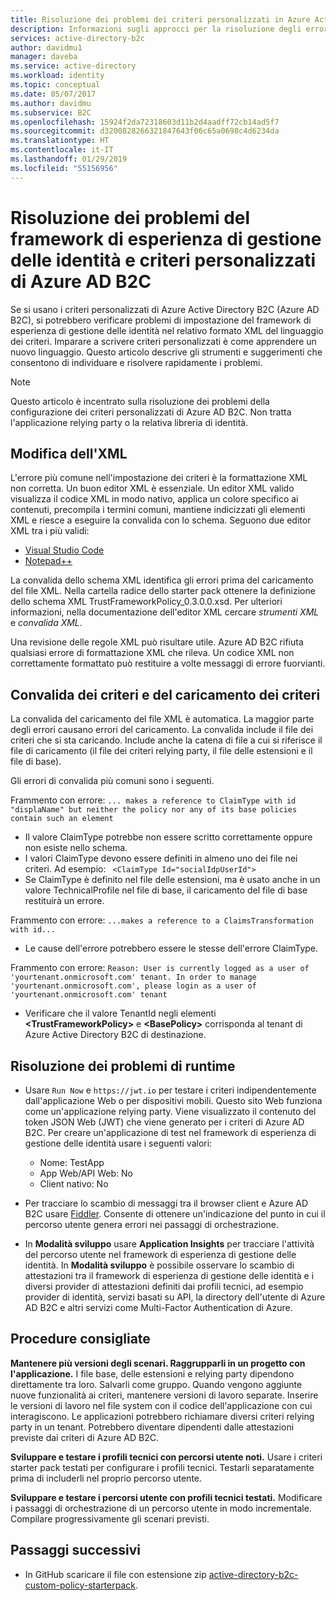 ```yaml
---
title: Risoluzione dei problemi dei criteri personalizzati in Azure Active Directory B2C | Microsoft Docs
description: Informazioni sugli approcci per la risoluzione degli errori quando si lavora con i criteri personalizzati in Azure Active Directory B2C.
services: active-directory-b2c
author: davidmu1
manager: daveba
ms.service: active-directory
ms.workload: identity
ms.topic: conceptual
ms.date: 05/07/2017
ms.author: davidmu
ms.subservice: B2C
ms.openlocfilehash: 15924f2da72318603d11b2d4aadff72cb14ad5f7
ms.sourcegitcommit: d3200828266321847643f06c65a0698c4d6234da
ms.translationtype: HT
ms.contentlocale: it-IT
ms.lasthandoff: 01/29/2019
ms.locfileid: "55156956"
---
```

# <a name="troubleshoot-azure-ad-b2c-custom-policies-and-identity-experience-framework"></a>Risoluzione dei problemi del framework di esperienza di gestione delle identità e criteri personalizzati di Azure AD B2C

Se si usano i criteri personalizzati di Azure Active Directory B2C (Azure AD B2C), si potrebbero verificare problemi di impostazione del framework di esperienza di gestione delle identità nel relativo formato XML del linguaggio dei criteri.  Imparare a scrivere criteri personalizzati è come apprendere un nuovo linguaggio. Questo articolo descrive gli strumenti e suggerimenti che consentono di individuare e risolvere rapidamente i problemi. 

> [!NOTE]
> Questo articolo è incentrato sulla risoluzione dei problemi della configurazione dei criteri personalizzati di Azure AD B2C. Non tratta l'applicazione relying party o la relativa libreria di identità.

## <a name="xml-editing"></a>Modifica dell'XML

L'errore più comune nell'impostazione dei criteri è la formattazione XML non corretta. Un buon editor XML è essenziale. Un editor XML valido visualizza il codice XML in modo nativo, applica un colore specifico ai contenuti, precompila i termini comuni, mantiene indicizzati gli elementi XML e riesce a eseguire la convalida con lo schema. Seguono due editor XML tra i più validi:

* [Visual Studio Code](https://code.visualstudio.com/)
* [Notepad++](https://notepad-plus-plus.org/)

La convalida dello schema XML identifica gli errori prima del caricamento del file XML. Nella cartella radice dello starter pack ottenere la definizione dello schema XML TrustFrameworkPolicy_0.3.0.0.xsd. Per ulteriori informazioni, nella documentazione dell'editor XML cercare *strumenti XML* e *convalida XML*.

Una revisione delle regole XML può risultare utile. Azure AD B2C rifiuta qualsiasi errore di formattazione XML che rileva. Un codice XML non correttamente formattato può restituire a volte messaggi di errore fuorvianti.

## <a name="upload-policies-and-policy-validation"></a>Convalida dei criteri e del caricamento dei criteri

 La convalida del caricamento del file XML è automatica. La maggior parte degli errori causano errori del caricamento. La convalida include il file dei criteri che si sta caricando. Include anche la catena di file a cui si riferisce il file di caricamento (il file dei criteri relying party, il file delle estensioni e il file di base). 
 
 Gli errori di convalida più comuni sono i seguenti.

Frammento con errore: `... makes a reference to ClaimType with id "displaName" but neither the policy nor any of its base policies contain such an element`
* Il valore ClaimType potrebbe non essere scritto correttamente oppure non esiste nello schema.
* I valori ClaimType devono essere definiti in almeno uno dei file nei criteri. 
    Ad esempio: ` <ClaimType Id="socialIdpUserId">`
* Se ClaimType è definito nel file delle estensioni, ma è usato anche in un valore TechnicalProfile nel file di base, il caricamento del file di base restituirà un errore.

Frammento con errore: `...makes a reference to a ClaimsTransformation with id...`
* Le cause dell'errore potrebbero essere le stesse dell'errore ClaimType.

Frammento con errore: `Reason: User is currently logged as a user of 'yourtenant.onmicrosoft.com' tenant. In order to manage 'yourtenant.onmicrosoft.com', please login as a user of 'yourtenant.onmicrosoft.com' tenant`
* Verificare che il valore TenantId negli elementi **\<TrustFrameworkPolicy\>**  e  **\<BasePolicy\>** corrisponda al tenant di Azure Active Directory B2C di destinazione.  

## <a name="troubleshoot-the-runtime"></a>Risoluzione dei problemi di runtime

* Usare `Run Now` e `https://jwt.io` per testare i criteri indipendentemente dall'applicazione Web o per dispositivi mobili. Questo sito Web funziona come un'applicazione relying party. Viene visualizzato il contenuto del token JSON Web (JWT) che viene generato per i criteri di Azure AD B2C. Per creare un'applicazione di test nel framework di esperienza di gestione delle identità usare i seguenti valori:
    * Nome: TestApp
    * App Web/API Web: No 
    * Client nativo: No 

* Per tracciare lo scambio di messaggi tra il browser client e Azure AD B2C usare [Fiddler](https://www.telerik.com/fiddler). Consente di ottenere un'indicazione del punto in cui il percorso utente genera errori nei passaggi di orchestrazione.

* In **Modalità sviluppo** usare **Application Insights** per tracciare l'attività del percorso utente nel framework di esperienza di gestione delle identità. In **Modalità sviluppo** è possibile osservare lo scambio di attestazioni tra il framework di esperienza di gestione delle identità e i diversi provider di attestazioni definiti dai profili tecnici, ad esempio provider di identità, servizi basati su API, la directory dell'utente di Azure AD B2C e altri servizi come Multi-Factor Authentication di Azure.  

## <a name="recommended-practices"></a>Procedure consigliate

**Mantenere più versioni degli scenari. Raggrupparli in un progetto con l'applicazione.** I file base, delle estensioni e relying party dipendono direttamente tra loro. Salvarli come gruppo. Quando vengono aggiunte nuove funzionalità ai criteri, mantenere versioni di lavoro separate. Inserire le versioni di lavoro nel file system con il codice dell'applicazione con cui interagiscono.  Le applicazioni potrebbero richiamare diversi criteri relying party in un tenant. Potrebbero diventare dipendenti dalle attestazioni previste dai criteri di Azure AD B2C.

**Sviluppare e testare i profili tecnici con percorsi utente noti.** Usare i criteri starter pack testati per configurare i profili tecnici. Testarli separatamente prima di includerli nel proprio percorso utente.

**Sviluppare e testare i percorsi utente con profili tecnici testati.** Modificare i passaggi di orchestrazione di un percorso utente in modo incrementale. Compilare progressivamente gli scenari previsti.

## <a name="next-steps"></a>Passaggi successivi

* In GitHub scaricare il file con estensione zip [active-directory-b2c-custom-policy-starterpack](https://github.com/Azure-Samples/active-directory-b2c-custom-policy-starterpack/archive/master.zip).
